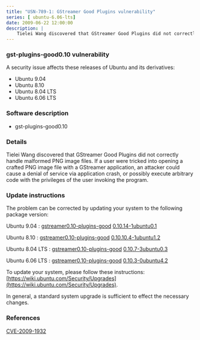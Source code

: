 ```yaml
---
title: "USN-789-1: GStreamer Good Plugins vulnerability"
series: [ ubuntu-6.06-lts]
date: 2009-06-22 12:00:00
description: |
    Tielei Wang discovered that GStreamer Good Plugins did not correctly handle malformed PNG image files. If a user were tricked into opening a crafted PNG image file with a GStreamer application, an attacker could cause a denial of service via application crash, or possibly execute arbitrary code with the privileges of the user invoking the program. 
--- 
```

 
### gst-plugins-good0.10 vulnerability

A security issue affects these releases of Ubuntu and its derivatives:

* Ubuntu 9.04
* Ubuntu 8.10
* Ubuntu 8.04 LTS
* Ubuntu 6.06 LTS

### Software description

* gst-plugins-good0.10 

### Details

Tielei Wang discovered that GStreamer Good Plugins did not correctly handle malformed PNG image files. If a user were tricked into opening a crafted PNG image file with a GStreamer application, an attacker could cause a denial of service via application crash, or possibly execute arbitrary code with the privileges of the user invoking the program. 

### Update instructions

The problem can be corrected by updating your system to the following package version:

Ubuntu 9.04
 : [gstreamer0.10-plugins-good](https://launchpad.net/ubuntu/+source/gst-plugins-good0.10) <span> [0.10.14-1ubuntu0.1](https://launchpad.net/ubuntu/+source/gst-plugins-good0.10/0.10.14-1ubuntu0.1) </span> 

Ubuntu 8.10
 : [gstreamer0.10-plugins-good](https://launchpad.net/ubuntu/+source/gst-plugins-good0.10) <span> [0.10.10.4-1ubuntu1.2](https://launchpad.net/ubuntu/+source/gst-plugins-good0.10/0.10.10.4-1ubuntu1.2) </span> 

Ubuntu 8.04 LTS
 : [gstreamer0.10-plugins-good](https://launchpad.net/ubuntu/+source/gst-plugins-good0.10) <span> [0.10.7-3ubuntu0.3](https://launchpad.net/ubuntu/+source/gst-plugins-good0.10/0.10.7-3ubuntu0.3) </span> 

Ubuntu 6.06 LTS
 : [gstreamer0.10-plugins-good](https://launchpad.net/ubuntu/+source/gst-plugins-good0.10) <span> [0.10.3-0ubuntu4.2](https://launchpad.net/ubuntu/+source/gst-plugins-good0.10/0.10.3-0ubuntu4.2) </span> 

To update your system, please follow these instructions: [https://wiki.ubuntu.com/Security/Upgrades](https://wiki.ubuntu.com/Security/Upgrades).

In general, a standard system upgrade is sufficient to effect the necessary changes. 

### References

 [CVE-2009-1932](http://people.ubuntu.com/~ubuntu-security/cve/CVE-2009-1932)
 

